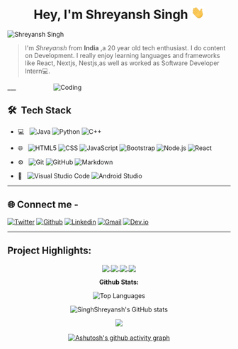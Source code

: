 <h1 align="center">Hey, I'm Shreyansh Singh <img src="https://raw.githubusercontent.com/ABSphreak/ABSphreak/master/gifs/Hi.gif" width="30px"> </h1>

<p align="left"> <img src="https://komarev.com/ghpvc/?username=SinghShreyansh&label=Views&color=blue&style=for-the-badge" alt="Shreyansh Singh" /> </p>

>I'm *Shreyansh* from **India** ,a 20 year old tech enthusiast. I do content on Development. I really enjoy learning languages and frameworks like React, Nextjs, Nestjs,as well as worked as Software Developer Intern💻.

<img align="right" alt="Coding" width="400" src="https://cdn.dribbble.com/users/1162077/screenshots/3848914/programmer.gif">
___

## 🛠 &nbsp;Tech Stack

- 💻 &nbsp;
  ![Java](https://img.shields.io/badge/-Java-333333?style=flat&logo=Java&logoColor=007396)
  ![Python](https://img.shields.io/badge/-Python-333333?style=flat&logo=python)
  ![C++](https://img.shields.io/badge/-C++-333333?style=flat&logo=C%2B%2B&logoColor=00599C)

- 🌐 &nbsp;
  ![HTML5](https://img.shields.io/badge/-HTML5-333333?style=flat&logo=HTML5)
  ![CSS](https://img.shields.io/badge/-CSS-333333?style=flat&logo=CSS3&logoColor=1572B6)
  ![JavaScript](https://img.shields.io/badge/-JavaScript-333333?style=flat&logo=javascript)
  ![Bootstrap](https://img.shields.io/badge/-Bootstrap-333333?style=flat&logo=bootstrap&logoColor=563D7C)
  ![Node.js](https://img.shields.io/badge/-Node.js-333333?style=flat&logo=node.js)
  ![React](https://img.shields.io/badge/-React-333333?style=flat&logo=react)
- ⚙️ &nbsp;
  ![Git](https://img.shields.io/badge/-Git-333333?style=flat&logo=git)
  ![GitHub](https://img.shields.io/badge/-GitHub-333333?style=flat&logo=github)
  ![Markdown](https://img.shields.io/badge/-Markdown-333333?style=flat&logo=markdown)
- 🔧 &nbsp;
  ![Visual Studio Code](https://img.shields.io/badge/-Visual%20Studio%20Code-333333?style=flat&logo=visual-studio-code&logoColor=007ACC)
  ![Android Studio](https://img.shields.io/badge/Android_Studio-3DDC84?style=for-the-badge&logo=android-studio&logoColor=white)
___

 ## 🌐 Connect me -

[![Twitter](https://img.shields.io/badge/-Twitter-blue?&logo=Github&logoColor=wh)](https://twitter.com/shreyansh0322)
[![Github](https://img.shields.io/badge/-Github-000?&logo=Github&logoColor=white)](https://github.com/SinghShreyansh)
[![Linkedin](https://img.shields.io/badge/-LinkedIn-blue?&logo=Linkedin&logoColor=white)](https://www.linkedin.com/in/shreyansh-singh-40b4a422b/)
[![Gmail](https://img.shields.io/badge/-Gmail-c14438?&logo=Gmail&logoColor=white)](mailto:2020.shreyansh.singh@ves.ac.in)
[![Dev.io](https://img.shields.io/badge/dev.to-0A0A0A?style=for-the-badge&logo=devdotto&logoColor=white)](https://dev.to/shreyansh0322)
___
<h2 align="left">Project Highlights:</h2>
<div align="center">
<a href="https://github.com/SinghShreyansh/Demeter-Farming_Assistant">
  <img align="center" src="https://github-readme-stats.vercel.app/api/pin/?username=SinghShreyansh&repo=Demeter-Farming_Assistant&title_color=7496e6&text_color=c9cacc&icon_color=2bbc8a&bg_color=0D1117" />
</a> 
<a href="https://github.com/SinghShreyansh/Project-Timesheet">
  <img align="center" src="https://github-readme-stats.vercel.app/api/pin/?username=SinghShreyansh&repo=Project-Timesheet&title_color=7496e6&text_color=c9cacc&icon_color=2bbc8a&bg_color=0D1117" />
</a>
<a href="https://github.com/SinghShreyansh/amazon-clone">
  <img align="center" src="https://github-readme-stats.vercel.app/api/pin/?username=SinghShreyansh&repo=amazon-clone&title_color=7496e6&text_color=c9cacc&icon_color=2bbc8a&bg_color=0D1117" />
</a>  
<a href="https://github.com/SinghShreyansh/audio-notes">
  <img align="center" src="https://github-readme-stats.vercel.app/api/pin/?username=SinghShreyansh&repo=audio-notes&title_color=7496e6&text_color=c9cacc&icon_color=2bbc8a&bg_color=0D1117" />
</a>
                                                                                                                                                     
 **Github Stats:**

<p align="center"<a href="https://github.com/SinghShreyansh" align="left"><img src="https://github-readme-stats.vercel.app/api/top-langs/?username=SinghShreyansh&langs_count=10&count_private=true&title_color=3382ed&text_color=ffffff&layout=compact&icon_color=3382ed&bg_color=0D1117&hide_border=true&locale=en&custom_title=Top%20%Languages" alt="Top Languages" /></a></p>

<p align="center"<a href="http://www.github.com/SinghShreyansh"><img src="https://github-readme-stats.vercel.app/api?username=SinghShreyansh&show_icons=true&hide=&count_private=true&title_color=3382ed&text_color=ffffff&icon_color=3382ed&bg_color=0D1117&hide_border=true&show_icons=true" alt="SinghShreyansh's GitHub stats" /></a></p>

<p align="center"<a href="http://www.github.com/SinghShreyansh"><img src="https://streak-stats.demolab.com/?user=SinghShreyansh&stroke=ffffff&background=0D1117&ring=3382ed&fire=3382ed&currStreakNum=ffffff&currStreakLabel=3382ed&sideNums=ffffff&sideLabels=ffffff&dates=ffffff&hide_border=true" /></a></p>

[![Ashutosh's github activity graph](https://github-readme-activity-graph.cyclic.app/graph?username=SinghShreyansh&bg_color=0D1117&color=ffffff&line=3382ed&point=ffffff&area_color=000000&area=true&hide_border=true&custom_title=GitHub%20Commits%20Graph)](https://github.com/ashutosh00710/github-readme-activity-graph)

<br />
 
                                                                                                                                                  
 








